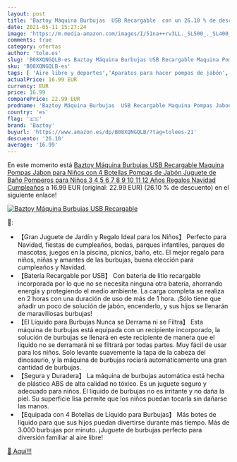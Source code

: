 ```yaml
---
layout: post
title: 'Baztoy Máquina Burbujas  USB Recargable  con un 26.10 % de descuento'
date: 2021-05-11 15:27:24
image: 'https://m.media-amazon.com/images/I/51na++rv3LL._SL500_._SL400_.jpg'
comments: true
category: ofertas
author: 'tole.es'
slug: 'B08XQNGQLB-es Baztoy Máquina Burbujas USB Recargable Maquina Pompas...'
sku: 'B08XQNGQLB-es'
tags: [ 'Aire libre y deportes','Aparatos para hacer pompas de jabón','Juguetes','Juguetes y juegos','Productos para soplar pompas de jabón','baztoy','navidad', ]
actualPrice: 16.99 EUR
currency: EUR
price: 16.99
comparePrice: 22.99 EUR
prodname: 'Baztoy Máquina Burbujas  USB Recargable Maquina Pompas Jabon para Niños con 4 Botellas Pompas de Jabón  Juguete de Baño Pomperos para Niños 3 4 5 6 7 8 9 10 11 12 Años Regalos Navidad Cumpleaños'
country: 'es'
flag: '🇪🇸'
brand: 'Baztoy'
buyurl: 'https://www.amazon.es/dp/B08XQNGQLB/?tag=tolees-21'
descuento: '26.10'
average: '16.99'
---
```


En este momento está [Baztoy Máquina Burbujas  USB Recargable Maquina Pompas Jabon para Niños con 4 Botellas Pompas de Jabón  Juguete de Baño Pomperos para Niños 3 4 5 6 7 8 9 10 11 12 Años Regalos Navidad Cumpleaños](https://www.amazon.es/dp/B08XQNGQLB/?tag=tolees-21) a 16.99 EUR (original: 22.99 EUR) (26.10 %  de descuento) en el siguiente enlace!

[![Baztoy Máquina Burbujas  USB Recargable ](https://m.media-amazon.com/images/I/51na++rv3LL._SL500_._SL400_.jpg)](https://www.amazon.es/dp/B08XQNGQLB/?tag=tolees-21)

🔎:

- 【Gran Juguete de Jardín y Regalo Ideal para los Niños】 Perfecto para Navidad, fiestas de cumpleaños, bodas, parques infantiles, parques de mascotas, juegos en la piscina, picnics, baño, etc. El mejor regalo para niños, niñas y amantes de las burbujas, buena elección para cumpleaños y Navidad.
- 【Batería Recargable por USB】 Con batería de litio recargable incorporada por lo que no se necesita ninguna otra batería, ahorrando energía y protegiendo el medio ambiente. La carga completa se realiza en 2 horas con una duración de uso de más de 1 hora. ¡Sólo tiene que añadir un poco de solución de jabón, encenderlo, y sus hijos se llenarán de maravillosas burbujas!
- 【El Líquido para Burbujas Nunca se Derrama ni se Filtra】 Esta máquina de burbujas está equipada con un recipiente incorporado, la solución de burbujas se llenará en este recipiente de manera que el líquido no se derramará ni se filtrará por todas partes. Muy fácil de usar para los niños. Solo levante suavemente la tapa de la cabeza del dinosaurio, y la máquina de burbujas rociará automáticamente una gran cantidad de burbujas.
- 【Segura y Duradera】 La máquina de burbujas automática está hecha de plástico ABS de alta calidad no tóxico. Es un juguete seguro y adecuado para niños. El líquido de burbujas no es irritante y no daña la piel. Su superficie lisa permite que los niños puedan tocarla sin dañarse las manos.
- 【Equipada con 4 Botellas de Líquido para Burbujas】 Más botes de líquido para que sus hijos puedan divertirse durante más tiempo. Más de 3.000 burbujas por minuto. ¡Juguete de burbujas perfecto para diversión familiar al aire libre!

[🛒 Aquí!!!](https://www.amazon.es/dp/B08XQNGQLB/?tag=tolees-21)
